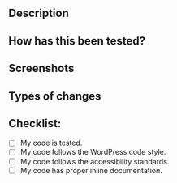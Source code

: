 ## Description
<!-- Please describe what you have changed or added -->

## How has this been tested?
<!-- Please describe in detail how you tested your changes. -->
<!-- Include details of your testing environment, tests ran to see how -->
<!-- your change affects other areas of the code, etc. -->

## Screenshots <!-- if applicable -->

## Types of changes
<!-- What types of changes does your code introduce?  -->
<!-- Bug fix (non-breaking change which fixes an issue) -->
<!-- New feature (non-breaking change which adds functionality) -->
<!-- Breaking change (fix or feature that would cause existing functionality to not work as expected) -->

## Checklist:
- [ ] My code is tested.
- [ ] My code follows the WordPress code style. <!-- Check code: `npm run lint`, Guidelines: https://make.wordpress.org/core/handbook/best-practices/coding-standards/javascript/ -->
- [ ] My code follows the accessibility standards. <!-- Guidelines: https://make.wordpress.org/core/handbook/best-practices/coding-standards/accessibility-coding-standards/ -->
- [ ] My code has proper inline documentation. <!-- Guidelines: https://make.wordpress.org/core/handbook/best-practices/inline-documentation-standards/javascript/ -->
<!-- Your code is checked . It's good -->
